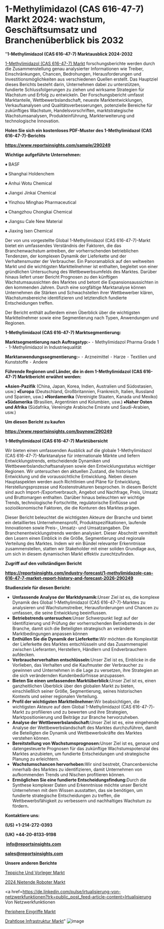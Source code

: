 # 1-Methylimidazol (CAS 616-47-7) Markt 2024: wachstum, Geschäftsumsatz und Branchenüberblick bis 2032

"<strong><b>1-Methylimidazol (CAS 616-47-7) Marktausblick 2024-2032</b></strong>

<a href=https://www.reportsinsights.com/sample/290249>1-Methylimidazol (CAS 616-47-7) Markt</a> forschungsberichte werden durch die Zusammenstellung genau analysierter Informationen wie Treiber, Einschränkungen, Chancen, Bedrohungen, Herausforderungen und Investitionsmöglichkeiten aus verschiedenen Quellen erstellt. Das Hauptziel dieses Berichts besteht darin, Unternehmen dabei zu unterstützen, fundierte Schlussfolgerungen zu ziehen und wirksame Strategien für Wachstum und Erfolg zu entwickeln. Der Forschungsbericht umfasst Marktanteile, Wettbewerbslandschaft, neueste Marktentwicklungen, Verkaufsanalysen und Qualitätsverbesserungen, potenzielle Bereiche für zukünftiges Wachstum, Handelsvorschriften, marktstrategische Wachstumsanalysen, Produkteinführung, Markterweiterung und technologische Innovation.

<strong><b>Holen Sie sich ein kostenloses PDF-Muster des 1-Methylimidazol (CAS 616-47-7)-Berichts</b></strong>

<a href=https://www.reportsinsights.com/sample/290249><strong><u>https://www.reportsinsights.com/sample/290249</u></strong></a>

<strong>Wichtige aufgeführte Unternehmen:</strong>

♦ BASF

♦ Shanghai Holdenchem

♦ Anhui Wotu Chemical

♦ Jiangxi Jinkai Chemical

♦ Yinzhou Minghao Pharmaceutical

♦ Changzhou Chongkai Chemical

♦ Jiangsu Cale New Material

♦ Jiaxing Isen Chemical

Der von uns vorgestellte Global 1-Methylimidazol (CAS 616-47-7)-Markt bietet ein umfassendes Verständnis der Faktoren, die das Branchenwachstum antreiben, der vorherrschenden betrieblichen Tendenzen, der komplexen Dynamik der Lieferkette und der Verhaltensmuster der Verbraucher. Ein Panoramablick auf den weltweiten Markt und die wichtigsten Marktteilnehmer ist enthalten, begleitet von einer gründlichen Untersuchung des Wettbewerbsumfelds des Marktes. Darüber hinaus liefert unser Bericht Prognosen zu den künftigen Wachstumsaussichten des Marktes und betont die Expansionsaussichten in den kommenden Jahren. Durch eine sorgfältige Marktanalyse können Unternehmen die Stärken und Schwachstellen ihrer Wettbewerber klären, Wachstumsbereiche identifizieren und letztendlich fundierte Entscheidungen treffen.

Der Bericht enthält außerdem einen Überblick über die wichtigsten Marktteilnehmer sowie eine Segmentierung nach Typen, Anwendungen und Regionen.

<strong>1-Methylimidazol (CAS 616-47-7) Marktsegmentierung:</strong>

<strong>Marktsegmentierung nach Auftragstyp:-</strong>
⁃ Methylimidazol Pharma Grade 1
⁃ 1-Methylimidazol in Industriequalität

<strong>Marktanwendungssegmentierung:-</strong>
⁃ Arzneimittel
⁃ Harze
⁃ Textilien und Kunststoffe
⁃ Andere

<strong><b>Führende Regionen und Länder, die in dem 1-Methylimidazol (CAS 616-47-7) Marktbericht erwähnt werden:</b></strong>

<strong><b>♦Asien-Pazifik</b></strong> (China, Japan, Korea, Indien, Australien und Südostasien, usw.)
<strong><b>♦Europa</b></strong> (Deutschland, Großbritannien, Frankreich, Italien, Russland und Spanien, usw.)
♦<strong><b>Nordamerika</b></strong> (Vereinigte Staaten, Kanada und Mexiko)
<strong><b>♦Südamerika</b></strong> (Brasilien, Argentinien und Kolumbien, usw.)
<strong><b>♦Naher Osten und Afrika</b></strong> (Südafrika, Vereinigte Arabische Emirate und Saudi-Arabien, usw.)

<strong>Um diesen Bericht zu kaufen</strong>

<a href=https://www.reportsinsights.com/buynow/290249><strong><u>https://www.reportsinsights.com/buynow/290249</u></strong></a>

<strong>1-Methylimidazol (CAS 616-47-7) Marktübersicht</strong>

Wir bieten einen umfassenden Ausblick auf die globale 1-Methylimidazol (CAS 616-47-7)-Marktanalyse für internationale Märkte und liefern Entwicklungstrends, entscheidende Dynamiken und Wettbewerbslandschaftsanalysen sowie den Entwicklungsstatus wichtiger Regionen. Wir untersuchen den aktuellen Zustand, die historische Entwicklung und die voraussichtliche Entwicklung. Neben diesen Hauptaspekten werden auch Richtlinien und Pläne für Entwicklung, Herstellungsprozesse und Kostenstrukturen besprochen. In diesem Bericht sind auch Import-/Exportverbrauch, Angebot und Nachfrage, Preis, Umsatz und Bruttomargen enthalten. Darüber hinaus beleuchten wir wichtige Trends, technologische Fortschritte, regulatorische Einflüsse und sozioökonomische Faktoren, die die Konturen des Marktes prägen.

Dieser Bericht beleuchtet die wichtigsten Akteure der Branche und bietet ein detailliertes Unternehmensprofil, Produktspezifikationen, laufende Innovationen sowie Preis-, Umsatz- und Umsatzangaben. Die Branchenentwicklungstrends werden analysiert. Dieser Abschnitt vermittelt den Lesern einen Einblick in die Größe, Segmentierung und regionale Verteilung des Marktes. Indem wir ein Bündel relevanter Erkenntnisse zusammenstellen, statten wir Stakeholder mit einer soliden Grundlage aus, um sich in diesem dynamischen Markt effektiv zurechtzufinden.

<strong>Zugriff auf den vollständigen Bericht</strong>

<a href=https://reportsinsights.com/industry-forecast/1-methylimidazole-cas-616-47-7-market-report-history-and-forecast-2026-290249><strong>https://reportsinsights.com/industry-forecast/1-methylimidazole-cas-616-47-7-market-report-history-and-forecast-2026-290249</strong></a>

<strong>Studienziele für diesen Bericht:</strong>
<ul>
  <li><strong>Umfassende Analyse der Marktdynamik:</strong>Unser Ziel ist es, die komplexe Dynamik des Global 1-Methylimidazol (CAS 616-47-7)-Marktes zu analysieren und Wachstumstreiber, Herausforderungen und Chancen zu umfassen, die seine Entwicklung beeinflussen.</li>
  <li><strong>Betriebstrends untersuchen:</strong>Unser Schwerpunkt liegt auf der Identifizierung und Prüfung der vorherrschenden Betriebstrends in der Branche, damit sich die Beteiligten strategisch an veränderte Marktbedingungen anpassen können</li>
  <li><strong>Enthüllen Sie die Dynamik der Lieferkette:</strong>Wir möchten die Komplexität der Lieferkette des Marktes entschlüsseln und das Zusammenspiel zwischen Lieferanten, Herstellern, Händlern und Endverbrauchern aufdecken.</li>
  <li><strong>Verbraucherverhalten entschlüsseln:</strong>Unser Ziel ist es, Einblicke in die Vorlieben, das Verhalten und die Kaufmuster der Verbraucher zu gewinnen und Unternehmen in die Lage zu versetzen, ihre Strategien an die sich verändernden Kundenbedürfnisse anzupassen.</li>
  <li><strong>Bieten Sie einen umfassenden Marktüberblick:</strong>Unser Ziel ist es, einen ganzheitlichen Überblick über den globalen Markt zu bieten, einschließlich seiner Größe, Segmentierung, seines historischen Kontexts und seiner regionalen Verteilung.</li>
  <li><strong>Profil der wichtigsten Marktteilnehmer:</strong>Wir beabsichtigen, die wichtigsten Akteure auf dem Global 1-Methylimidazol (CAS 616-47-7)-Markt zu profilieren und zu bewerten und ihre Strategien, Marktpositionierung und Beiträge zur Branche hervorzuheben.</li>
  <li><strong>Analyse der Wettbewerbslandschaft:</strong>Unser Ziel ist es, eine eingehende Analyse der Wettbewerbslandschaft des Marktes durchzuführen, damit die Beteiligten die Dynamik und Wettbewerbskräfte des Marktes verstehen können.</li>
  <li><strong>Bereitstellung von Wachstumsprognosen:</strong>Unser Ziel ist es, genaue und datengesteuerte Prognosen für das zukünftige Wachstumspotenzial des Marktes anzubieten, um fundierte Entscheidungen und strategische Planung zu erleichtern.</li>
  <li><strong>Wachstumschancen hervorheben:</strong>Wir sind bestrebt, Chancenbereiche innerhalb des Marktes zu identifizieren, damit Unternehmen von aufkommenden Trends und Nischen profitieren können.</li>
  <li><strong>Ermöglichen Sie eine fundierte Entscheidungsfindung:</strong>Durch die Synthese komplexer Daten und Erkenntnisse möchte unser Bericht Unternehmen mit dem Wissen ausstatten, das sie benötigen, um fundierte strategische Entscheidungen zu treffen, die Wettbewerbsfähigkeit zu verbessern und nachhaltiges Wachstum zu fördern<strong>.</strong></li>
</ul>
<strong>Kontaktiere uns:</strong>

<strong>(US) +1-214-272-0393</strong>

<strong>(UK) +44-20-8133-9198</strong>

<strong> </strong><a href=info@reportsinsights.com><strong><u>info@reportsinsights.com</u></strong></a>

<a href=sales@reportsinsights.com><strong><u>sales@reportsinsights.com</u></strong></a>

<strong>Unsere anderen Berichte</strong>

<a href=https://de.linkedin.com/pulse/teppiche-und-vorleger-markt-strategie-zur-hz3jf/>Teppiche Und Vorleger Markt</a>

<a href=https://de.linkedin.com/pulse/2024-nietende-roboter-markt-berichtsübersicht-c2t8f/>2024 Nietende Roboter Markt</a>

<a href=https://de.linkedin.com/pulse/irtualisierung-von-netzwerkfunktionen?trk=public_post_feed-article-content>Irtualisierung Von Netzwerkfunktionen</a>

<a href=https://de.linkedin.com/pulse/periphere-eingriffe-markt-berichtsanalysen-auf-globaler/>Periphere Eingriffe Markt</a>

<a href=https://de.linkedin.com/pulse/drahtlose-infrastruktur-markt-2024-forschungsumfang-qlhkc/>Drahtlose Infrastruktur Markt</a>"
![image](https://github.com/Jaayaachit/RItrends/assets/158452289/d7b6dc03-bfe6-4f70-9bdc-14ded42f018f)
